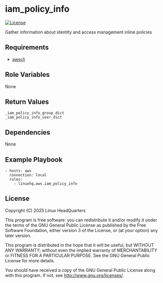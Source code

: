 # iam\_policy\_info

[![License](https://img.shields.io/badge/license-GPLv3-lightgreen)](https://www.gnu.org/licenses/gpl-3.0.en.html#license-text)

Gather information about identity and access management inline policies

## Requirements

* [awscli](https://pypi.org/project/awscli)

## Role Variables

None

## Return Values

    _iam_policy_info_group_dict
    _iam_policy_info_user_dict

## Dependencies

None

## Example Playbook

    - hosts: aws
      connection: local
      roles:
        - linuxhq.aws.iam_policy_info

## License

Copyright (C) 2025 Linux HeadQuarters

This program is free software: you can redistribute it and/or modify
it under the terms of the GNU General Public License as published by
the Free Software Foundation, either version 3 of the License, or
(at your option) any later version.

This program is distributed in the hope that it will be useful,
but WITHOUT ANY WARRANTY; without even the implied warranty of
MERCHANTABILITY or FITNESS FOR A PARTICULAR PURPOSE. See the
GNU General Public License for more details.

You should have received a copy of the GNU General Public License
along with this program. If not, see <http://www.gnu.org/licenses/>.
